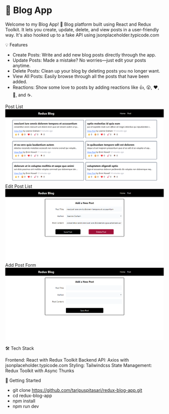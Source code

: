# 📝 Blog App

Welcome to my Blog App! 🚀 Blog platform built using React and Redux Toolkit. It lets you create, update, delete, and view posts in a user-friendly way. It's also hooked up to a fake API using jsonplaceholder.typicode.com

💡 Features

- Create Posts: Write and add new blog posts directly through the app.
- Update Posts: Made a mistake? No worries—just edit your posts anytime.
- Delete Posts: Clean up your blog by deleting posts you no longer want.
- View All Posts: Easily browse through all the posts that have been added.
- Reactions: Show some love to posts by adding reactions like 👍, 😮, ❤️, 🚀, and ☕.

Post List
![alt text](image.png)
Edit Post List
![alt text](image-1.png)
Add Post Form
![alt text](image-2.png)

🛠️ Tech Stack

Frontend: React with Redux Toolkit
Backend API: Axios with jsonplaceholder.typicode.com
Styling: Tailwindcss
State Management: Redux Toolkit with Async Thunks

🚀 Getting Started

- git clone https://github.com/taripuspitasari/redux-blog-app.git
- cd redux-blog-app
- npm install
- npm run dev
